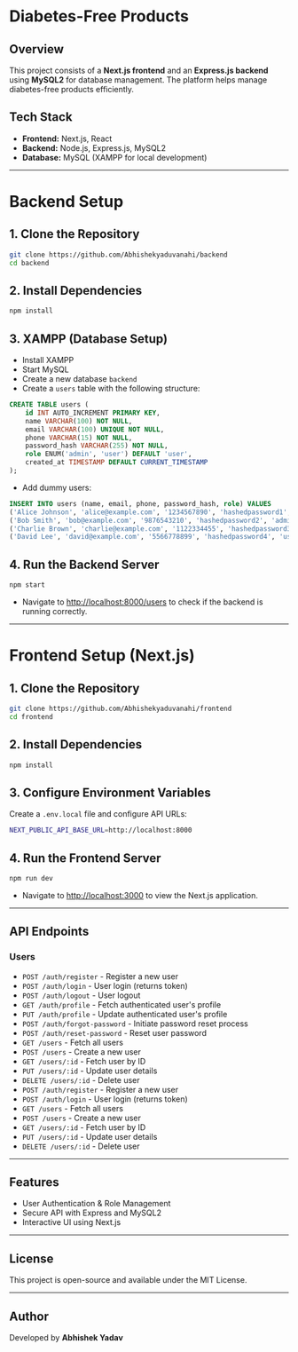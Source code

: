 # Diabetes-Free Products

## Overview
This project consists of a **Next.js frontend** and an **Express.js backend** using **MySQL2** for database management. The platform helps manage diabetes-free products efficiently.

## Tech Stack
- **Frontend:** Next.js, React
- **Backend:** Node.js, Express.js, MySQL2
- **Database:** MySQL (XAMPP for local development)

---

# Backend Setup

## 1. Clone the Repository
```sh
git clone https://github.com/Abhishekyaduvanahi/backend
cd backend
```

## 2. Install Dependencies
```sh
npm install
```

## 3. XAMPP (Database Setup)
- Install XAMPP
- Start MySQL
- Create a new database `backend`
- Create a `users` table with the following structure:

```sql
CREATE TABLE users (
    id INT AUTO_INCREMENT PRIMARY KEY,
    name VARCHAR(100) NOT NULL,
    email VARCHAR(100) UNIQUE NOT NULL,
    phone VARCHAR(15) NOT NULL,
    password_hash VARCHAR(255) NOT NULL,
    role ENUM('admin', 'user') DEFAULT 'user',
    created_at TIMESTAMP DEFAULT CURRENT_TIMESTAMP
);
```

- Add dummy users:
```sql
INSERT INTO users (name, email, phone, password_hash, role) VALUES
('Alice Johnson', 'alice@example.com', '1234567890', 'hashedpassword1', 'user'),
('Bob Smith', 'bob@example.com', '9876543210', 'hashedpassword2', 'admin'),
('Charlie Brown', 'charlie@example.com', '1122334455', 'hashedpassword3', 'user'),
('David Lee', 'david@example.com', '5566778899', 'hashedpassword4', 'user');
```

## 4. Run the Backend Server
```sh
npm start
```
- Navigate to [http://localhost:8000/users](http://localhost:8000/users) to check if the backend is running correctly.

---

# Frontend Setup (Next.js)

## 1. Clone the Repository
```sh
git clone https://github.com/Abhishekyaduvanahi/frontend
cd frontend
```

## 2. Install Dependencies
```sh
npm install
```

## 3. Configure Environment Variables
Create a `.env.local` file and configure API URLs:
```sh
NEXT_PUBLIC_API_BASE_URL=http://localhost:8000
```

## 4. Run the Frontend Server
```sh
npm run dev
```
- Navigate to [http://localhost:3000](http://localhost:3000) to view the Next.js application.

---

## API Endpoints

### Users
- `POST /auth/register` - Register a new user
- `POST /auth/login` - User login (returns token)
- `POST /auth/logout` - User logout
- `GET /auth/profile` - Fetch authenticated user's profile
- `PUT /auth/profile` - Update authenticated user's profile
- `POST /auth/forgot-password` - Initiate password reset process
- `POST /auth/reset-password` - Reset user password
- `GET /users` - Fetch all users
- `POST /users` - Create a new user
- `GET /users/:id` - Fetch user by ID
- `PUT /users/:id` - Update user details
- `DELETE /users/:id` - Delete user
- `POST /auth/register` - Register a new user
- `POST /auth/login` - User login (returns token)
- `GET /users` - Fetch all users
- `POST /users` - Create a new user
- `GET /users/:id` - Fetch user by ID
- `PUT /users/:id` - Update user details
- `DELETE /users/:id` - Delete user

---

## Features
- User Authentication & Role Management
- Secure API with Express and MySQL2
- Interactive UI using Next.js

---

## License
This project is open-source and available under the MIT License.

---

## Author
Developed by **Abhishek Yadav**

